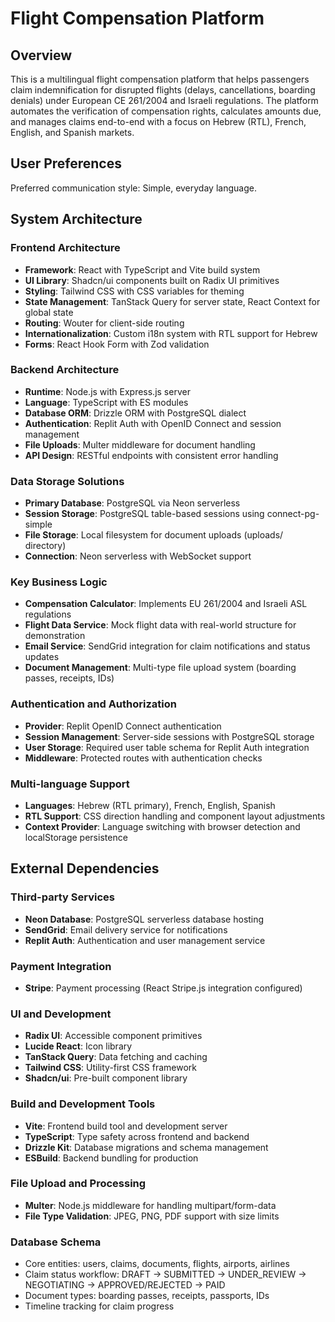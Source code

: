 # Flight Compensation Platform

## Overview

This is a multilingual flight compensation platform that helps passengers claim indemnification for disrupted flights (delays, cancellations, boarding denials) under European CE 261/2004 and Israeli regulations. The platform automates the verification of compensation rights, calculates amounts due, and manages claims end-to-end with a focus on Hebrew (RTL), French, English, and Spanish markets.

## User Preferences

Preferred communication style: Simple, everyday language.

## System Architecture

### Frontend Architecture
- **Framework**: React with TypeScript and Vite build system
- **UI Library**: Shadcn/ui components built on Radix UI primitives
- **Styling**: Tailwind CSS with CSS variables for theming
- **State Management**: TanStack Query for server state, React Context for global state
- **Routing**: Wouter for client-side routing
- **Internationalization**: Custom i18n system with RTL support for Hebrew
- **Forms**: React Hook Form with Zod validation

### Backend Architecture
- **Runtime**: Node.js with Express.js server
- **Language**: TypeScript with ES modules
- **Database ORM**: Drizzle ORM with PostgreSQL dialect
- **Authentication**: Replit Auth with OpenID Connect and session management
- **File Uploads**: Multer middleware for document handling
- **API Design**: RESTful endpoints with consistent error handling

### Data Storage Solutions
- **Primary Database**: PostgreSQL via Neon serverless
- **Session Storage**: PostgreSQL table-based sessions using connect-pg-simple
- **File Storage**: Local filesystem for document uploads (uploads/ directory)
- **Connection**: Neon serverless with WebSocket support

### Key Business Logic
- **Compensation Calculator**: Implements EU 261/2004 and Israeli ASL regulations
- **Flight Data Service**: Mock flight data with real-world structure for demonstration
- **Email Service**: SendGrid integration for claim notifications and status updates
- **Document Management**: Multi-type file upload system (boarding passes, receipts, IDs)

### Authentication and Authorization
- **Provider**: Replit OpenID Connect authentication
- **Session Management**: Server-side sessions with PostgreSQL storage
- **User Storage**: Required user table schema for Replit Auth integration
- **Middleware**: Protected routes with authentication checks

### Multi-language Support
- **Languages**: Hebrew (RTL primary), French, English, Spanish
- **RTL Support**: CSS direction handling and component layout adjustments
- **Context Provider**: Language switching with browser detection and localStorage persistence

## External Dependencies

### Third-party Services
- **Neon Database**: PostgreSQL serverless database hosting
- **SendGrid**: Email delivery service for notifications
- **Replit Auth**: Authentication and user management service

### Payment Integration
- **Stripe**: Payment processing (React Stripe.js integration configured)

### UI and Development
- **Radix UI**: Accessible component primitives
- **Lucide React**: Icon library
- **TanStack Query**: Data fetching and caching
- **Tailwind CSS**: Utility-first CSS framework
- **Shadcn/ui**: Pre-built component library

### Build and Development Tools
- **Vite**: Frontend build tool and development server
- **TypeScript**: Type safety across frontend and backend
- **Drizzle Kit**: Database migrations and schema management
- **ESBuild**: Backend bundling for production

### File Upload and Processing
- **Multer**: Node.js middleware for handling multipart/form-data
- **File Type Validation**: JPEG, PNG, PDF support with size limits

### Database Schema
- Core entities: users, claims, documents, flights, airports, airlines
- Claim status workflow: DRAFT → SUBMITTED → UNDER_REVIEW → NEGOTIATING → APPROVED/REJECTED → PAID
- Document types: boarding passes, receipts, passports, IDs
- Timeline tracking for claim progress